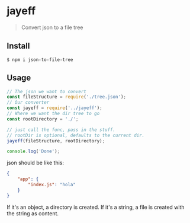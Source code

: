 # jayeff

> Convert json to a file tree



## Install

```
$ npm i json-to-file-tree
```


## Usage

```js
// The json we want to convert
const fileStructure = require('./tree.json');
// Our converter
const jayeff = require('../jayeff');
// Where we want the dir tree to go
const rootDirectory = './';

// just call the func, pass in the stuff.
// rootDir is optional, defaults to the current dir.
jayeff(fileStructure, rootDirectory);

console.log('Done');
```



json should be like this:
```json
{
	"app": {
		"index.js": "hola"
	}
}
```

If it's an object, a directory is created. If it's a string, a file is created with the string as content.

